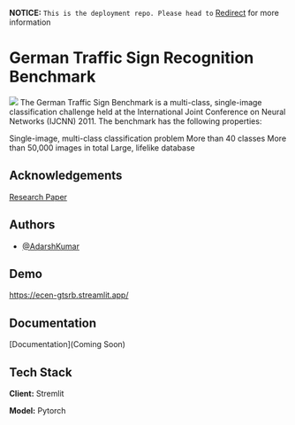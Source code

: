 **NOTICE:**
```This is the deployment repo. Please head to``` [Redirect](https://github.com/nehayj100/Traffic-Sign-Recognition-Using-the-GTSRB-Dataset) for more information

# German Traffic Sign Recognition Benchmark
![](https://github.com/adarsh-k-tiwari/GSTRB/blob/main/GTSRB.png?raw=true)
The German Traffic Sign Benchmark is a multi-class, single-image classification challenge held at the International Joint Conference on Neural Networks (IJCNN) 2011. The benchmark has the following properties:

Single-image, multi-class classification problem
More than 40 classes
More than 50,000 images in total
Large, lifelike database


## Acknowledgements
[Research Paper](http://dx.doi.org/10.1016/j.neunet.2012.02.016)

## Authors

- [@AdarshKumar](https://github.com/adarsh-k-tiwari)


## Demo

https://ecen-gtsrb.streamlit.app/


## Documentation

[Documentation](Coming Soon)


## Tech Stack

**Client:** Stremlit

**Model:** Pytorch

